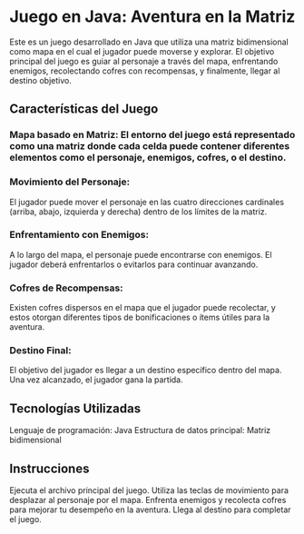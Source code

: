# Juego en Java: Aventura en la Matriz
Este es un juego desarrollado en Java que utiliza una matriz bidimensional como mapa en el cual el jugador puede moverse y explorar. El objetivo principal del juego es guiar al personaje a través del mapa, enfrentando enemigos, recolectando cofres con recompensas, y finalmente, llegar al destino objetivo.

## Características del Juego
### Mapa basado en Matriz: El entorno del juego está representado como una matriz donde cada celda puede contener diferentes elementos como el personaje, enemigos, cofres, o el destino.

### Movimiento del Personaje: 
El jugador puede mover el personaje en las cuatro direcciones cardinales (arriba, abajo, izquierda y derecha) dentro de los límites de la matriz.

### Enfrentamiento con Enemigos: 
A lo largo del mapa, el personaje puede encontrarse con enemigos. El jugador deberá enfrentarlos o evitarlos para continuar avanzando.

### Cofres de Recompensas: 
Existen cofres dispersos en el mapa que el jugador puede recolectar, y estos otorgan diferentes tipos de bonificaciones o ítems útiles para la aventura.

### Destino Final: 
El objetivo del jugador es llegar a un destino específico dentro del mapa. Una vez alcanzado, el jugador gana la partida.

## Tecnologías Utilizadas
Lenguaje de programación: Java
Estructura de datos principal: Matriz bidimensional
## Instrucciones
Ejecuta el archivo principal del juego.
Utiliza las teclas de movimiento para desplazar al personaje por el mapa.
Enfrenta enemigos y recolecta cofres para mejorar tu desempeño en la aventura.
Llega al destino para completar el juego.